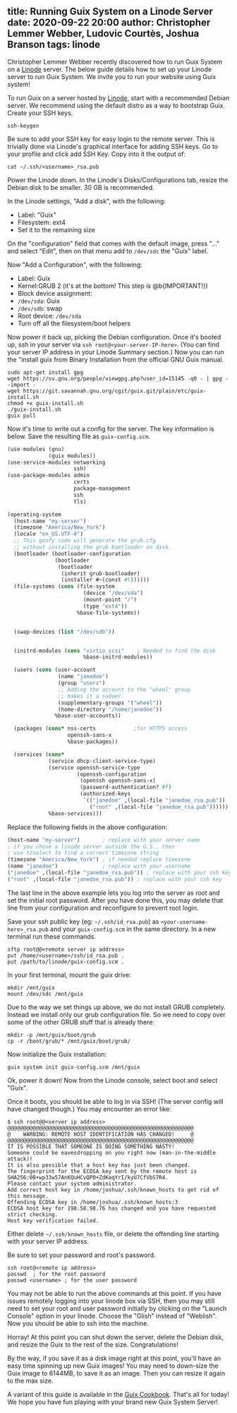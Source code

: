 title: Running Guix System on a Linode Server
date: 2020-09-22 20:00
author: Christopher Lemmer Webber, Ludovic Courtès, Joshua Branson
tags: linode
---

Christopher Lemmer Webber recently discovered how to run Guix System on a
[Linode](https://www.linode.com/) server.  The below guide details how to set up
your Linode server to run Guix System. We invite you to run your website using
Guix system!

To run Guix on a server hosted by [Linode](https://www.linode.com),
start with a recommended Debian server.  We recommend using the default
distro as a way to bootstrap Guix. Create your SSH keys.

```
ssh-keygen
```

Be sure to add your SSH key for easy login to the remote server.
This is trivially done via Linode's graphical interface for adding
SSH keys.  Go to your profile and click add SSH Key.
Copy into it the output of:

```
cat ~/.ssh/<username>_rsa.pub
```

Power the Linode down. In the Linode's Disks/Configurations tab, resize
the Debian disk to be smaller. 30 GB is recommended.

In the Linode settings, "Add a disk", with the following:
- Label: "Guix"
- Filesystem: ext4
- Set it to the remaining size

On the "configuration" field that comes with the default image, press
"..." and select "Edit", then on that menu add to `/dev/sdc` the "Guix"
label.

Now "Add a Configuration", with the following:
- Label: Guix
- Kernel:GRUB 2 (it's at the bottom!  This step is @b{IMPORTANT!})
- Block device assignment:
- `/dev/sda`: Guix
- `/dev/sdb`: swap
- Root device: `/dev/sda`
- Turn off all the filesystem/boot helpers

Now power it back up, picking the Debian configuration.  Once it's booted up,
ssh in your server via `ssh root@<your-server-IP-here>`. (You can find your
server IP address in your Linode Summary section.) Now you can run the "install
guix from Binary Installation from the official GNU Guix manual.

```
sudo apt-get install gpg
wget https://sv.gnu.org/people/viewgpg.php?user_id=15145 -qO - | gpg --import -
wget https://git.savannah.gnu.org/cgit/guix.git/plain/etc/guix-install.sh
chmod +x guix-install.sh
./guix-install.sh
guix pull
```

Now it's time to write out a config for the server.  The key information
is below. Save the resulting file as `guix-config.scm`.

```scheme
(use-modules (gnu)
             (guix modules))
(use-service-modules networking
                     ssh)
(use-package-modules admin
                     certs
                     package-management
                     ssh
                     tls)

(operating-system
  (host-name "my-server")
  (timezone "America/New_York")
  (locale "en_US.UTF-8")
  ;; This goofy code will generate the grub.cfg
  ;; without installing the grub bootloader on disk.
  (bootloader (bootloader-configuration
               (bootloader
                (bootloader
                 (inherit grub-bootloader)
                 (installer #~(const #t))))))
  (file-systems (cons (file-system
                        (device "/dev/sda")
                        (mount-point "/")
                        (type "ext4"))
                      %base-file-systems))


  (swap-devices (list "/dev/sdb"))


  (initrd-modules (cons "virtio_scsi"    ; Needed to find the disk
                        %base-initrd-modules))

  (users (cons (user-account
                (name "janedoe")
                (group "users")
                ;; Adding the account to the "wheel" group
                ;; makes it a sudoer.
                (supplementary-groups '("wheel"))
                (home-directory "/home/janedoe"))
               %base-user-accounts))

  (packages (cons* nss-certs            ;for HTTPS access
                   openssh-sans-x
                   %base-packages))

  (services (cons*
             (service dhcp-client-service-type)
             (service openssh-service-type
                      (openssh-configuration
                       (openssh openssh-sans-x)
                       (password-authentication? #f)
                       (authorized-keys
                        `(("janedoe" ,(local-file "janedoe_rsa.pub"))
                          ("root" ,(local-file "janedoe_rsa.pub"))))))
             %base-services)))
```

Replace the following fields in the above configuration:
```scheme
(host-name "my-server")       ; replace with your server name
; if you chose a linode server outside the U.S., then
; use tzselect to find a correct timezone string
(timezone "America/New_York") ; if needed replace timezone
(name "janedoe")              ; replace with your username
("janedoe" ,(local-file "janedoe_rsa.pub")) ; replace with your ssh key
("root" ,(local-file "janedoe_rsa.pub")) ; replace with your ssh key
```

The last line in the above example lets you log into the server as root
and set the initial root password.  After you have done this, you may
delete that line from your configuration and reconfigure to prevent root
login.

Save your ssh public key (eg: `~/.ssh/id_rsa.pub`) as
`<your-username-here>_rsa.pub` and your `guix-config.scm` in the
same directory.  In a new terminal run these commands.

```
sftp root@@<remote server ip address>
put /home/<username>/ssh/id_rsa.pub .
put /path/to/linode/guix-config.scm .
```

In your first terminal, mount the guix drive:

```
mkdir /mnt/guix
mount /dev/sdc /mnt/guix
```

Due to the way we set things up above, we do not install GRUB
completely.  Instead we install only our grub configuration file.  So we
need to copy over some of the other GRUB stuff that is already there:

```
mkdir -p /mnt/guix/boot/grub
cp -r /boot/grub/* /mnt/guix/boot/grub/
```

Now initialize the Guix installation:

```
guix system init guix-config.scm /mnt/guix
```

Ok, power it down!
Now from the Linode console, select boot and select "Guix".

Once it boots, you should be able to log in via SSH!  (The server config
will have changed though.)  You may encounter an error like:

```
$ ssh root@@<server ip address>
@@@@@@@@@@@@@@@@@@@@@@@@@@@@@@@@@@@@@@@@@@@@@@@@@@@@@@@@@@@
@    WARNING: REMOTE HOST IDENTIFICATION HAS CHANGED!     @
@@@@@@@@@@@@@@@@@@@@@@@@@@@@@@@@@@@@@@@@@@@@@@@@@@@@@@@@@@@
IT IS POSSIBLE THAT SOMEONE IS DOING SOMETHING NASTY!
Someone could be eavesdropping on you right now (man-in-the-middle attack)!
It is also possible that a host key has just been changed.
The fingerprint for the ECDSA key sent by the remote host is
SHA256:0B+wp33w57AnKQuHCvQP0+ZdKaqYrI/kyU7CfVbS7R4.
Please contact your system administrator.
Add correct host key in /home/joshua/.ssh/known_hosts to get rid of this message.
Offending ECDSA key in /home/joshua/.ssh/known_hosts:3
ECDSA host key for 198.58.98.76 has changed and you have requested strict checking.
Host key verification failed.
```

Either delete `~/.ssh/known_hosts` file, or delete the offending line
starting with your server IP address.

Be sure to set your password and root's password.

```
ssh root@<remote ip address>
passwd  ; for the root password
passwd <username> ; for the user password
```

You may not be able to run the above commands at this point.  If you have issues
remotely logging into your linode box via SSH, then you may still need to set
your root and user password initially by clicking on the "Launch Console" option
in your linode.  Choose the "Glish" instead of "Weblish".  Now you should be
able to ssh into the machine.

Horray!  At this point you can shut down the server, delete the
Debian disk, and resize the Guix to the rest of the size.
Congratulations!

By the way, if you save it as a disk image right at this point, you'll
have an easy time spinning up new Guix images!  You may need to
down-size the Guix image to 6144MB, to save it as an image.  Then you
can resize it again to the max size.

A variant of this guide is available in the [Guix
Cookbook](https://guix.gnu.org/cookbook/en/html_node/Running-Guix-on-a-Linode-Server.html#Running-Guix-on-a-Linode-Server). That's
all for today!  We hope you have fun playing with your brand new Guix System
Server!
